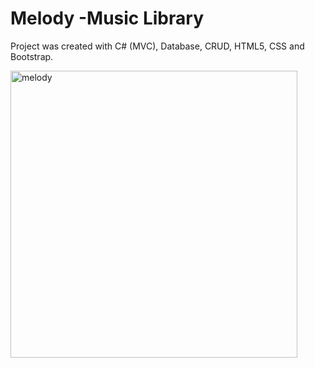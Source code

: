 # Melody -Music Library

Project was created with C# (MVC), Database, CRUD, HTML5, CSS and Bootstrap. 





<img width="459" alt="melody" src="https://user-images.githubusercontent.com/43690415/98881965-3b450380-2459-11eb-8d6d-9d9e518788e1.png">
